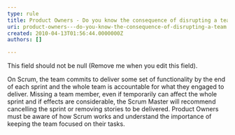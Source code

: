 ```yaml
---
type: rule
title: Product Owners - Do you know the consequence of disrupting a team?
uri: product-owners---do-you-know-the-consequence-of-disrupting-a-team
created: 2010-04-13T01:56:44.0000000Z
authors: []

---
```




<span class='intro'> This field should not be null (Remove me when you edit this field). </span>


  <p style="margin&#58;0cm 0cm 0pt;">On Scrum, the team commits to deliver some set of functionality by the end of each sprint and the whole team is accountable for what they engaged to deliver. Missing a team member, even if temporarily can affect the whole sprint and if effects are considerable, the Scrum Master will recommend cancelling the sprint or removing stories to be delivered. Product Owners must be aware of how Scrum works and understand the importance of keeping the team focused on their tasks. </p>



